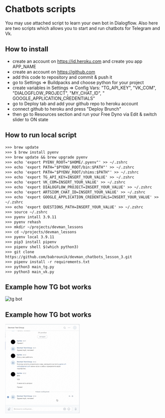 # Chatbots scripts

You may use attached script to learn your own bot in Dialogflow.
Also here are two scripts which allows you to start and run chatbots for Telegram and Vk.

## How to install

* create an account on https://id.heroku.com and create you app APP_NAME
* create an account on https://github.com
* add this code to repository and commit & push it
* go to Settings => Buildpacks and choose python for your project
* create variables in Settings => Config Vars: "TG_API_KEY", "VK_COM", "DIALOGFLOW_PROJECT", "MY_CHAT_ID", "
  GOOGLE_APPLICATION_CREDENTIALS"
* go to Deploy tab and add your github repo to heroku account
* connect github to heroku and press "Deploy Brunch"
* then go to Resources section and run your Free Dyno via Edit & switch slider to ON state

## How to run local script

```
>>> brew update
>>> $ brew install pyenv
>>> brew update && brew upgrade pyenv
>>> echo 'export PYENV_ROOT="$HOME/.pyenv"' >> ~/.zshrc
>>> echo 'export PATH="$PYENV_ROOT/bin:$PATH"' >> ~/.zshrc
>>> echo 'export PATH="$PYENV_ROOT/shims:$PATH"' >> ~/.zshrc
>>> echo 'export TG_API_KEY=INSERT_YOUR_VALUE' >> ~/.zshrc
>>> echo 'export VK_COM=INSERT_YOUR_VALUE' >> ~/.zshrc
>>> echo 'export DIALOGFLOW_PROJECT=INSERT_YOUR_VALUE' >> ~/.zshrc
>>> echo 'export ARTSIOM_CHAT_ID=INSERT_YOUR_VALUE' >> ~/.zshrc
>>> echo 'export GOOGLE_APPLICATION_CREDENTIALS=INSERT_YOUR_VALUE' >> ~/.zshrc
>>> echo 'export QUESTIONS_PATH=INSERT_YOUR_VALUE' >> ~/.zshrc
>>> source ~/.zshrc
>>> pyenv intall 3.9.11
>>> pyenv rehash
>>> mkdir ~/projects/devman_lessons
>>> cd ~/projects/devman_lessons
>>> pyenv local 3.9.11
>>> pip3 install pipenv
>>> pipenv shell $(which python3)
>>> git clone https://github.com/babrounik/devman_chatbots_lesson_3.git
>>> pipenv install -r requirements.txt
>>> python3 main_tg.py
>>> python3 main_vk.py
```

## Example how TG bot works

![tg bot](https://github.com/babrounik/devman_chatbots_lesson_3/blob/main/img/tg_bot_example.gif?raw=true)

## Example how TG bot works

![vk bot](https://github.com/babrounik/devman_chatbots_lesson_3/blob/main/img/vk_bot_example.gif?raw=true)
